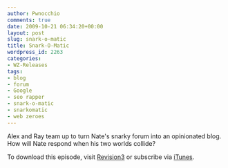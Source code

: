 ```yaml
---
author: Pwnocchio
comments: true
date: 2009-10-21 06:34:20+00:00
layout: post
slug: snark-o-matic
title: Snark-O-Matic
wordpress_id: 2263
categories:
- WZ-Releases
tags:
- blog
- forum
- Google
- seo rapper
- snark-o-matic
- snarkomatic
- web zeroes
---
```


Alex and Ray team up to turn Nate's snarky forum into an opinionated blog. How will Nate respond when his two worlds collide?

To download this episode, visit [Revision3](http://revision3.com/webzeroes/snarkomatic) or subscribe via [iTunes](http://itunes.apple.com/WebObjects/MZStore.woa/wa/viewPodcast?id=335038421).

